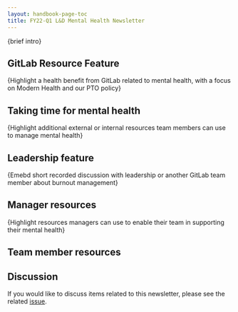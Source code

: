 ```yaml
---
layout: handbook-page-toc
title: FY22-Q1 L&D Mental Health Newsletter
---
```


{brief intro}


## GitLab Resource Feature

{Highlight a health benefit from GitLab related to mental health, with a focus on Modern Health and our PTO policy}


## Taking time for mental health

{Highlight additional external or internal resources team members can use to manage mental health}


## Leadership feature 

{Emebd short recorded discussion with leadership or another GitLab team member about burnout management}

## Manager resources

{Highlight resources managers can use to enable their team in supporting their mental health}

## Team member resources

## Discussion 

If you would like to discuss items related to this newsletter, please see the related [issue](). 
